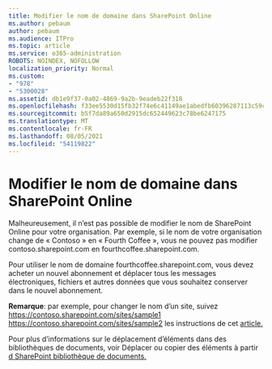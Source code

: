 ```yaml
---
title: Modifier le nom de domaine dans SharePoint Online
ms.author: pebaum
author: pebaum
ms.audience: ITPro
ms.topic: article
ms.service: o365-administration
ROBOTS: NOINDEX, NOFOLLOW
localization_priority: Normal
ms.custom:
- "978"
- "5300028"
ms.assetid: db1e9f37-0a02-4869-9a2b-9eadeb22f318
ms.openlocfilehash: f33ee5530d15fb32f74e6c41149ae1abedfb60396287113c59c6b4dc3af24017
ms.sourcegitcommit: b5f7da89a650d2915dc652449623c78be6247175
ms.translationtype: MT
ms.contentlocale: fr-FR
ms.lasthandoff: 08/05/2021
ms.locfileid: "54119822"
---
```

# <a name="change-domain-name-in-sharepoint-online"></a>Modifier le nom de domaine dans SharePoint Online

Malheureusement, il n’est pas possible de modifier le nom de SharePoint Online pour votre organisation. Par exemple, si le nom de votre organisation change de « Contoso » en « Fourth Coffee », vous ne pouvez pas modifier contoso.sharepoint.com en fourthcoffee.sharepoint.com.
  
Pour utiliser le nom de domaine fourthcoffee.sharepoint.com, vous devez acheter un nouvel abonnement et déplacer tous les messages électroniques, fichiers et autres données que vous souhaitez conserver dans le nouvel abonnement.
  
 **Remarque**: par exemple, pour changer le nom d’un site, suivez https://contoso.sharepoint.com/sites/sample1 https://contoso.sharepoint.com/sites/sample2 les instructions de cet [article.](https://docs.microsoft.com/sharepoint/change-site-address) 
  
Pour plus d’informations sur le déplacement d’éléments dans des bibliothèques de documents, voir Déplacer ou copier des éléments à partir [d SharePoint bibliothèque de documents.](https://go.microsoft.com/fwlink/?linkid=2025831)
  